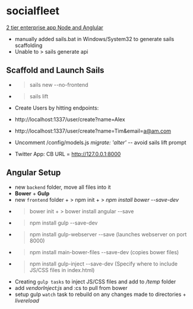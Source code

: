 # socialfleet
[2 tier enterprise app Node and Anglular](http://www.pluralsight.com/courses/two-tier-enterprise-app-api-development-angular-sails)
- manually added sails.bat in Windows/System32 to generate sails scaffolding
- Unable to > sails generate api  

## Scaffold and Launch Sails
* > sails new --no-frontend
* > sails lift

- Create Users by hitting endpoints:
- http://localhost:1337/user/create?name=Alex
- http://localhost:1337/user/create?name=Tim&email=a@am.com

- Uncomment /config/models.js   *migrate: 'alter'*   --  avoid sails lift prompt
- Twitter App:  CB URL =  http://127.0.0.1:8000

## Angular Setup
- new `backend` folder, move all files into it
- **Bower** + **Gulp**
- new `frontend` folder  +   > npm init  +  > *npm install bower --save-dev*  
- > bower init    +    > bower install angular --save     
- > npm install gulp --save-dev
- > npm install gulp-webserver --save                 (launches webserver on port 8000)
- > npm install main-bower-files --save-dev        (copies bower files)
- > npm install gulp-inject --save-dev                  (Specify where to include JS/CSS files in index.html)
- Creating `gulp tasks` to inject JS/CSS files and add to */temp* folder
- add *vendorInject:js* and :cs to pull from bower
- setup gulp `watch` task to rebuild on any changes made to directories + *livereload*

